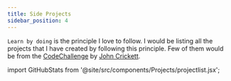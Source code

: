 ```yaml
---
title: Side Projects
sidebar_position: 4
---
```

`Learn by doing` is the principle I love to follow. I would be listing all the projects that I have created by following this principle. Few of them would be from the [CodeChallenge](https://codingchallenges.fyi/) by [John Crickett](https://www.linkedin.com/in/johncrickett/).

import GitHubStats from '@site/src/components/Projects/projectlist.jsx';

<GitHubStats username="vibhabellutagi19" />
